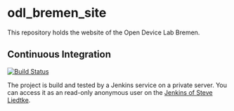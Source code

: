 odl_bremen_site
===============

This repository holds the website of the Open Device Lab Bremen.

Continuous Integration
----------------------

[![Build Status](http://tools.steveliedtke.de/jenkins/job/odl%20bremen%20site/badge/icon)](http://tools.steveliedtke.de/jenkins/job/odl%20bremen%20site/)

The project is build and tested by a Jenkins service on a private server. You can access it as an read-only anonymous user on the [Jenkins of Steve Liedtke](http://tools.steveliedtke.de/jenkins/view/Hackerspace%20Projekte).


